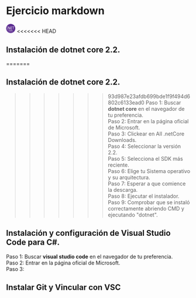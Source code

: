 # Ejercicio markdown
<div class="pull-left"><img src=./Img/dnt.png width=5% length=5%>
<<<<<<< HEAD
<h2> Instalación de dotnet core 2.2.</h2>
=======

## Instalación de dotnet core 2.2.
>>>>>>> 93d987e23afdb699bde1f9f494d6802c6133ead0
Paso 1: Buscar **dotnet core** en el navegador de tu preferencia.  
Paso 2: Entrar en la página oficial de Microsoft.  
Paso 3: Clickear en All .netCore Downloads.  
Paso 4: Seleccionar la versión 2.2.  
Paso 5: Selecciona el SDK más reciente.  
Paso 6: Elige tu Sistema operativo y su arquitectura.  
Paso 7: Esperar a que comience la descarga.  
Paso 8: Ejecutar el instalador.  
Paso 9: Comprobar que se instaló correctamente abriendo CMD y ejecutando "dotnet".  

## Instalación y configuración de Visual Studio Code para C#.
Paso 1: Buscar **visual studio code** en el navegador de tu preferencia.  
Paso 2: Entrar en la página oficial de Microsoft.  
Paso 3: 

## Instalar Git y Vincular con VSC
